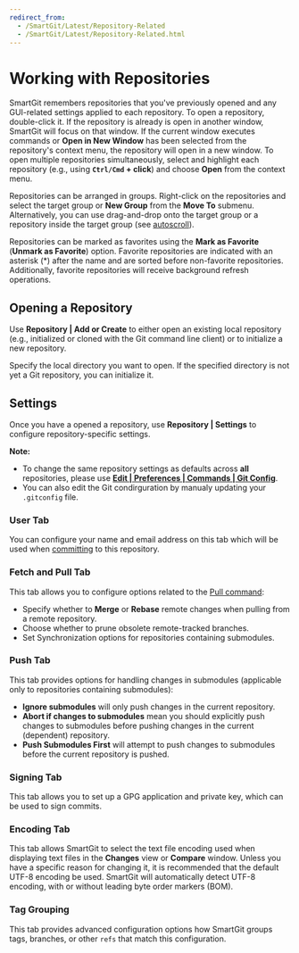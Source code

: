 ```yaml
---
redirect_from:
  - /SmartGit/Latest/Repository-Related
  - /SmartGit/Latest/Repository-Related.html
---
```

# Working with Repositories

SmartGit remembers repositories that you've previously opened and any GUI-related settings applied to each repository.
To open a repository, double-click it. 
If the repository is already is open in another window, SmartGit will focus on that window.
If the current window executes commands or **Open in New Window** has been selected from the repository's context menu, the repository will open in a new window.
To open multiple repositories simultaneously, select and highlight each repository (e.g., using **`Ctrl/Cmd` + click**) and choose **Open** from the context menu.

Repositories can be arranged in groups.
Right-click on the repositories and select the target group or **New Group** from the **Move To** submenu.
Alternatively, you can use drag-and-drop onto the target group or a repository inside the target group 
(see [autoscroll](../Tips-and-Tricks.md#autoscrolling-while-drag-and-drop)).

Repositories can be marked as favorites using the **Mark as Favorite** (**Unmark as Favorite**) option. 
Favorite repositories are indicated with an asterisk (*) after the name and are sorted before non-favorite repositories. 
Additionally, favorite repositories will receive background refresh operations.

## Opening a Repository

Use **Repository \| Add or Create** to either open an existing local repository (e.g., initialized or cloned with the Git command line client) or to initialize a new repository.

Specify the local directory you want to open.
If the specified directory is not yet a Git repository, you can initialize it.

## Settings

Once you have a opened a repository, use **Repository \| Settings** to configure repository-specific settings.

**Note:** 
- To change the same repository settings as defaults across **all** repositories, please use [**Edit \| Preferences \| Commands \| Git Config**](../Preferences/Commands.md#git-config).
- You can also edit the Git condirguration by manualy updating your `.gitconfig` file.

### User Tab
You can configure your name and email address on this tab which will be used when [committing](../Local-Operations-on-the-Working-Tree.md#commit)
to this repository. 

### Fetch and Pull Tab
This tab allows you to configure options related to the [Pull command](../Synchronizing-with-Remote-Repositories.md#pull):

- Specify whether to **Merge** or **Rebase** remote changes when pulling from a remote repository.
- Choose whether to prune obsolete remote-tracked branches.
- Set Synchronization options for repositories containing submodules.

### Push Tab
This tab provides options for handling changes in submodules (applicable only to repositories containing submodules):

- **Ignore submodules** will only push changes in the current repository.
- **Abort if changes to submodules** mean you should explicitly push changes to submodules before pushing changes in the current (dependent) repository.
- **Push Submodules First** will attempt to push changes to submodules before the current repository is pushed.

### Signing Tab

This tab allows you to set up a GPG application and private key, which can be used to sign commits.

### Encoding Tab

This tab allows SmartGit to select the text file encoding used when displaying text files in the **Changes** view or **Compare** window.
Unless you have a specific reason for changing it, it is recommended that the default UTF-8 encoding be used.
SmartGit will automatically detect UTF-8 encoding, with or without leading byte order markers (BOM).

### Tag Grouping

This tab provides advanced configuration options how SmartGit groups tags, branches, or other `refs` that match this configuration.
